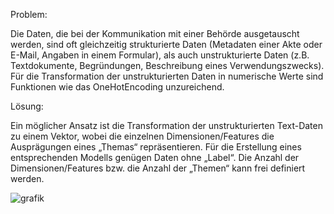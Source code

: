 Problem:

Die Daten, die bei der Kommunikation mit einer Behörde ausgetauscht werden, sind oft gleichzeitig strukturierte Daten (Metadaten einer Akte oder E-Mail, Angaben in einem Formular), als auch unstrukturierte Daten (z.B. Textdokumente, Begründungen, Beschreibung eines Verwendungszwecks). Für die Transformation der unstrukturierten Daten in numerische Werte sind Funktionen wie das OneHotEncoding unzureichend.

Lösung:

Ein möglicher Ansatz ist die Transformation der unstrukturierten Text-Daten zu einem Vektor, wobei die einzelnen Dimensionen/Features die Ausprägungen eines „Themas“ repräsentieren. Für die Erstellung eines entsprechenden Modells genügen Daten ohne „Label“. Die Anzahl der Dimensionen/Features bzw. die Anzahl der „Themen“ kann frei definiert werden.

![grafik](https://user-images.githubusercontent.com/66714895/103214136-f47b7200-490f-11eb-9f16-1a6735301d1f.png)
